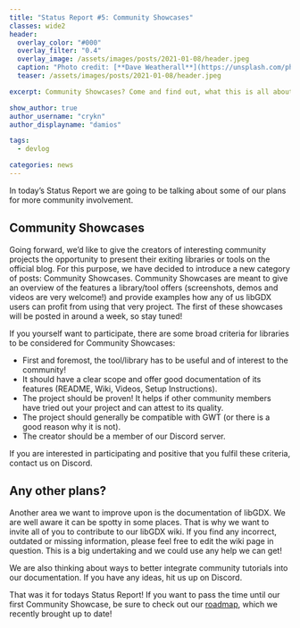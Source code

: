 ```yaml
---
title: "Status Report #5: Community Showcases"
classes: wide2
header:
  overlay_color: "#000"
  overlay_filter: "0.4"
  overlay_image: /assets/images/posts/2021-01-08/header.jpeg
  caption: "Photo credit: [**Dave Weatherall**](https://unsplash.com/photos/K2qN68Pg6TI)"
  teaser: /assets/images/posts/2021-01-08/header.jpeg

excerpt: Community Showcases? Come and find out, what this is all about!

show_author: true
author_username: "crykn"
author_displayname: "damios"

tags:
  - devlog

categories: news
---
```


In today’s Status Report we are going to be talking about some of our plans for more community involvement.

## Community Showcases
Going forward, we’d like to give the creators of interesting community projects the opportunity to present their exiting libraries or tools on the official blog. For this purpose, we have decided to introduce a new category of posts: Community Showcases. Community Showcases are meant to give an overview of the features a library/tool offers (screenshots, demos and videos are very welcome!) and provide examples how any of us libGDX users can profit from using that very project. The first of these showcases will be posted in around a week, so stay tuned!

If you yourself want to participate, there are some broad criteria for libraries to be considered for Community Showcases:
- First and foremost, the tool/library has to be useful and of interest to the community!
- It should have a clear scope and offer good documentation of its features (README, Wiki, Videos, Setup Instructions).
- The project should be proven! It helps if other community members have tried out your project and can attest to its quality.
- The project should generally be compatible with GWT (or there is a good reason why it is not).
- The creator should be a member of our Discord server.

If you are interested in participating and positive that you fulfil these criteria, contact us on Discord.

## Any other plans?
Another area we want to improve upon is the documentation of libGDX. We are well aware it can be spotty in some places. That is why we want to invite all of you to contribute to our libGDX wiki. If you find any incorrect, outdated or missing information, please feel free to edit the wiki page in question. This is a big undertaking and we could use any help we can get!

We are also thinking about ways to better integrate community tutorials into our documentation. If you have any ideas, hit us up on Discord.

That was it for todays Status Report! If you want to pass the time until our first Community Showcase, be sure to check out our [roadmap](/roadmap/), which we recently brought up to date!

